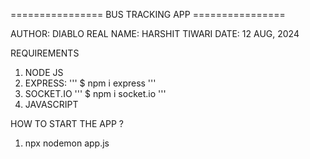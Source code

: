 ================ BUS TRACKING APP ================

AUTHOR: DIABLO
REAL NAME: HARSHIT TIWARI
DATE: 12 AUG, 2024

REQUIREMENTS
1) NODE JS
2) EXPRESS:
'''
$ npm i express
'''
3) SOCKET.IO
'''
$ npm i socket.io
'''
4) JAVASCRIPT

HOW TO START THE APP ? 
1) npx nodemon app.js
